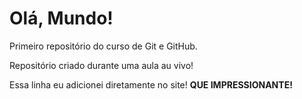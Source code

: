 # Olá, Mundo!
 Primeiro repositório do curso de Git e GitHub.

 Repositório criado durante uma aula au vivo!
 
 Essa linha eu adicionei diretamente no site! **QUE IMPRESSIONANTE!**
